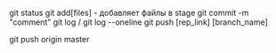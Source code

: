git status
git add[files] - добавляет файлы в stage
git commit -m "comment"
git log / git log --oneline
git push [rep_link] [branch_name]

git push origin master